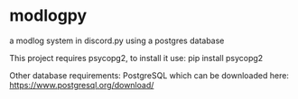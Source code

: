 # modlogpy
a modlog system in discord.py using a postgres database

This project requires psycopg2, to install it use:
pip install psycopg2

Other database requirements:
PostgreSQL which can be downloaded here: https://www.postgresql.org/download/

